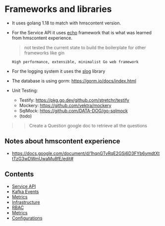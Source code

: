 # Frameworks and libraries

- It uses golang 1.18 to match with hmscontent version.
- For the Service API it uses [echo](https://echo.labstack.com/)
  framework that is what was learned from hmscontent experience.
  > not tested the current state to build the boilerplate for
  > other frameworks like gin

  ```raw
  High performance, extensible, minimalist Go web framework
  ```

- For the logging system it uses the [slog](https://go.dev/blog/slog) library

- The database is using gorm: https://gorm.io/docs/index.html

- Unit Testing:
  - Testify: https://pkg.go.dev/github.com/stretchr/testify
  - Mockery: https://github.com/vektra/mockery
  - SqlMock: https://github.com/DATA-DOG/go-sqlmock
  - (todo)

>> Create a Question google doc to retrieve all the questions

## Notes about hmscontent experience

- https://docs.google.com/document/d/1hqnGTvRqE2GSj6D3FYb6ymdtXttTzG3wDWmUwaMu8fE/edit#

## Contents

- [Service API](01-service-api.md)
- [Kafka Events](02-event-api.md)
- [Metrics](03-metrics.md)
- [Infrastructure](04-infrastructure.md)
- [RBAC](05-rbac.md)
- [Metrics](06-metrics.md)
- [Configurations](07-configs.md)
